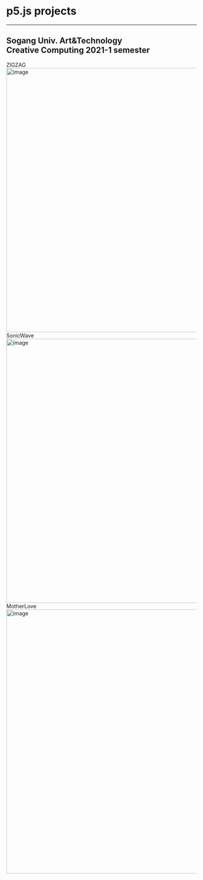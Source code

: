 # p5.js projects
----------
Sogang Univ. Art&Technology  
Creative Computing 2021-1 semester
----------
ZIGZAG  
<img width="700" alt="image" src="https://user-images.githubusercontent.com/80743307/141133979-8cde5af1-20b2-4dcd-8aab-b369872c657d.png">  
SonicWave  
<img width="700" alt="image" src="https://user-images.githubusercontent.com/80743307/141134139-24401d8f-06ca-4c60-b0ee-a0ab53b9129f.png">  
MotherLove  
<img width="700" alt="image" src="https://user-images.githubusercontent.com/80743307/141134256-15fb2f51-bd0f-4be1-aefd-fcfe85a6ff97.png">  
